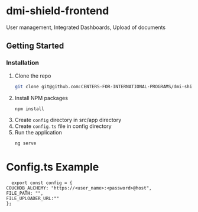 # dmi-shield-frontend
User management, Integrated Dashboards, Upload of documents


## Getting Started

### Installation

1. Clone the repo
    ```sh
    git clone git@github.com:CENTERS-FOR-INTERNATIONAL-PROGRAMS/dmi-shield-frontend.git
    ```
2. Install NPM packages
    ```sh
    npm install
    ```
3. Create `config` directory in src/app directory
4. Create `config.ts` file in config directory
5. Run the application
    ```sh
    ng serve
    ```

# Config.ts Example
  ```
    export const config = {
COUCHDB_ALCHEMY: "https://<user_name>:<password>@host",
FILE_PATH: "",
FILE_UPLOADER_URL:""
};
  ```


